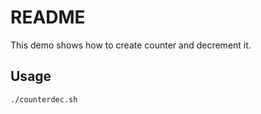 # README

This demo shows how to create counter and decrement it.


## Usage
```
./counterdec.sh
```
